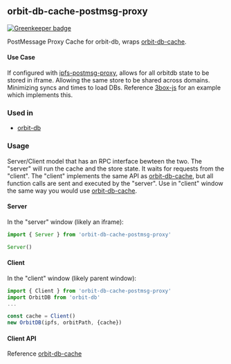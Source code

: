 ## orbit-db-cache-postmsg-proxy

[![Greenkeeper badge](https://badges.greenkeeper.io/3box/orbit-db-cache-postmsg-proxy.svg)](https://greenkeeper.io/)

PostMessage Proxy Cache for orbit-db, wraps [orbit-db-cache](https://github.com/orbitdb/orbit-db-cache).

#### Use Case

If configured with [ipfs-postmsg-proxy](https://github.com/ipfs-shipyard/ipfs-postmsg-proxy), allows for all orbitdb state to be stored in iframe. Allowing the same store to be shared across domains. Minimizing syncs and times to load DBs. Reference [3box-js](https://github.com/uport-project/3box-js) for an example which implements this.

### Used in

* [orbit-db](https://github/com/orbitdb/orbit-db)

### Usage

Server/Client model that has an RPC interface bewteen the two. The "server" will run the cache and the store state. It waits for requests from the "client". The "client" implements the same API as [orbit-db-cache](https://github.com/orbitdb/orbit-db-cache), but all function calls are sent and executed by the "server". Use in "client" window the same way you would use [orbit-db-cache](https://github.com/orbitdb/orbit-db-cache).

#### Server

In the "server" window (likely an iframe):

```js
import { Server } from 'orbit-db-cache-postmsg-proxy'

Server()
```
#### Client

In the "client" window (likely parent window):

```js
import { Client } from 'orbit-db-cache-postmsg-proxy'
import OrbitDB from 'orbit-db'
...

const cache = Client()
new OrbitDB(ipfs, orbitPath, {cache})
```

#### Client API

Reference [orbit-db-cache](https://github.com/orbitdb/orbit-db-cache)
